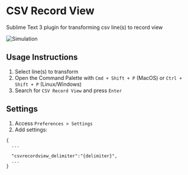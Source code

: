 # CSV Record View
Sublime Text 3 plugin for transforming csv line(s) to record view

![Simulation](https://raw.githubusercontent.com/mrp130/resources/master/csv-record-view.gif?token=AB6CQH6FTVOL445L5UFBW4S5FX7JQ)

## Usage Instructions
1. Select line(s) to transform
2. Open the Command Palette with `Cmd + Shift + P` (MacOS) or `Ctrl + Shift + P` (Linux/Windows)
3. Search for `CSV Record View` and press `Enter`

## Settings
1. Access `Preferences > Settings` 
2. Add settings:

```
{
  ...
  
  "csvrecordview_delimiter":"{delimiter}",
  ...
}
```
